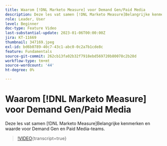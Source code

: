 ```yaml
---
title: Waarom [!DNL Marketo Measure] voor Demand Gen/Paid Media
description: Deze les vat samen [!DNL Marketo Measure]Belangrijke kenmerken en waarde voor Demand Gen en Paid Media-teams.
role: Leader, User
level: Beginner
doc-type: Feature Video
last-substantial-update: 2023-01-06T00:00:00Z
jira: KT-11669
thumbnail: 347169.jpeg
exl-id: bd6b0789-40c7-43c1-abc0-0c2a7b1cde8c
feature: Fundamentals
source-git-commit: 262cb13fa02b32f7918ebd569720b80078c2b28d
workflow-type: tm+mt
source-wordcount: '44'
ht-degree: 0%

---
```


# Waarom [!DNL Marketo Measure] voor Demand Gen/Paid Media

Deze les vat samen [!DNL Marketo Measure]Belangrijke kenmerken en waarde voor Demand Gen en Paid Media-teams.

>[!VIDEO](https://video.tv.adobe.com/v/347169/?learn=on){transcript=true}
